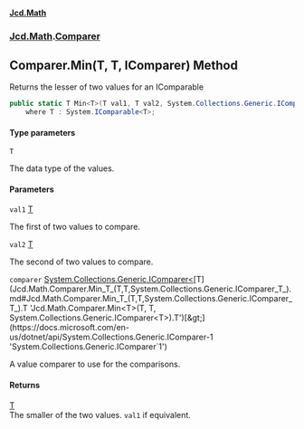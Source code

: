 #### [Jcd.Math](index.md 'index')
### [Jcd.Math](Jcd.Math.md 'Jcd.Math').[Comparer](Jcd.Math.Comparer.md 'Jcd.Math.Comparer')

## Comparer.Min<T>(T, T, IComparer<T>) Method

Returns the lesser of two values for an IComparable<T>

```csharp
public static T Min<T>(T val1, T val2, System.Collections.Generic.IComparer<T> comparer)
    where T : System.IComparable<T>;
```
#### Type parameters

<a name='Jcd.Math.Comparer.Min_T_(T,T,System.Collections.Generic.IComparer_T_).T'></a>

`T`

The data type of the values.
#### Parameters

<a name='Jcd.Math.Comparer.Min_T_(T,T,System.Collections.Generic.IComparer_T_).val1'></a>

`val1` [T](Jcd.Math.Comparer.Min_T_(T,T,System.Collections.Generic.IComparer_T_).md#Jcd.Math.Comparer.Min_T_(T,T,System.Collections.Generic.IComparer_T_).T 'Jcd.Math.Comparer.Min<T>(T, T, System.Collections.Generic.IComparer<T>).T')

The first of two values to compare.

<a name='Jcd.Math.Comparer.Min_T_(T,T,System.Collections.Generic.IComparer_T_).val2'></a>

`val2` [T](Jcd.Math.Comparer.Min_T_(T,T,System.Collections.Generic.IComparer_T_).md#Jcd.Math.Comparer.Min_T_(T,T,System.Collections.Generic.IComparer_T_).T 'Jcd.Math.Comparer.Min<T>(T, T, System.Collections.Generic.IComparer<T>).T')

The second of two values to compare.

<a name='Jcd.Math.Comparer.Min_T_(T,T,System.Collections.Generic.IComparer_T_).comparer'></a>

`comparer` [System.Collections.Generic.IComparer&lt;](https://docs.microsoft.com/en-us/dotnet/api/System.Collections.Generic.IComparer-1 'System.Collections.Generic.IComparer`1')[T](Jcd.Math.Comparer.Min_T_(T,T,System.Collections.Generic.IComparer_T_).md#Jcd.Math.Comparer.Min_T_(T,T,System.Collections.Generic.IComparer_T_).T 'Jcd.Math.Comparer.Min<T>(T, T, System.Collections.Generic.IComparer<T>).T')[&gt;](https://docs.microsoft.com/en-us/dotnet/api/System.Collections.Generic.IComparer-1 'System.Collections.Generic.IComparer`1')

A value comparer to use for the comparisons.

#### Returns
[T](Jcd.Math.Comparer.Min_T_(T,T,System.Collections.Generic.IComparer_T_).md#Jcd.Math.Comparer.Min_T_(T,T,System.Collections.Generic.IComparer_T_).T 'Jcd.Math.Comparer.Min<T>(T, T, System.Collections.Generic.IComparer<T>).T')  
The smaller of the two values. `val1` if equivalent.